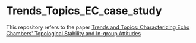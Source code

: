 # Trends_Topics_EC_case_study

This repository refers to the paper [Trends and Topics: Characterizing Echo Chambers' Topological Stability and In-group Attitudes](https://arxiv.org/abs/2307.15610)
  